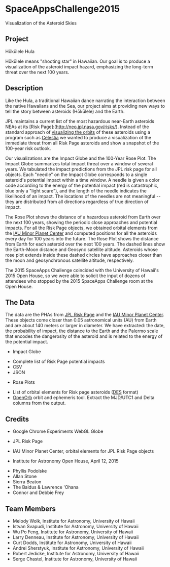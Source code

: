 # SpaceAppsChallenge2015
Visualization of the Asteroid Skies

## Project

H&#333;k&#363;lele Hula

H&#333;k&#363;lele means "shooting star" in Hawaiian.  Our goal is
to produce a visualization of the asteroid impact hazard, emphasizing
the long-term threat over the next 100 years.


## Description

Like the Hula, a traditional Hawaiian dance narrating the interaction between the native Hawaiians and the Sea, our project aims at providing new ways to tell the story between asteroids (H&#333;k&#363;lele) and the Earth.

JPL maintains a current list of the most hazardous near-Earth
asteroids NEAs at its [Risk Page]:(http://neo.jpl.nasa.gov/risks/).
Instead of the standard approach of [visualizing the orbits](http://upload.wikimedia.org/wikipedia/commons/f/f6/Potentially_Hazardous_Asteroids_2013.png) of these
asteroids using a program such as [Celestia](ps1neos.png) we wanted
to produce a visualization of the immediate threat from all Risk
Page asteroids and show a snapshot of the 100-year risk outlook.

Our visualizations are the Impact Globe and the 100-Year Rose Plot.
The Impact Globe summarizes total impact threat over a window of
several years.  We tabulated the impact predictions from the JPL
risk page for all objects. Each "needle" on the Impact Globe
corresponds to a single asteroid's potential impact within a time
window.  A needle is given a color code according to the energy of
the potential impact (red is catastrophic, blue only a "light
scare"), and the length of the needle indicates the likelihood of an
impact.  The locations of the needles are not meaningful -- they are distributed from all directions regardless of true direction of impact. 

The Rose Plot shows the distance of a hazardous asteroid from Earth
over the next 100 years, showing the periodic close approaches and
potential impacts.  For all the Risk Page objects, we obtained
orbital elements from the <a href="http://www.minorplanetcenter.net">IAU
Minor Planet Center</a> and computed positions for all the asteroids
every day for 100 years into the future.  The Rose Plot shows the
distance from Earth for each asteroid over the next 100 years. The 
dashed lines show the Earth-Moon distance and Geosync satellite
altitude. Asteroids whose rose plot extends inside these dashed
circles have approaches closer than the moon and geosynchronous
satellite altitude, respectively.

The 2015 SpaceApps Challenge coincided with the University of
Hawaii's 2015 Open House, so we were able to solicit the input
of dozens of attendees who stopped by the 2015 SpaceApps 
Challenge room at the Open House.

## The Data

The data are the PHAs from [JPL Risk Page](http://neo.jpl.nasa.gov/risks/) and the [IAU Minor Planet Center](http://www.minorplanetcenter.net/).  These objects come closer than 0.05 astronomical units (AU) from Earth and are about 140 meters or larger in diameter. We have extracted: the date, the probability of impact, the distance to the Earth and the Palermo scale that encodes the dangerosity of the asteroid and is related to the energy of the potential impact.

* Impact Globe

 - Complete list of Risk Page potential impacts
  - CSV
  - JSON

* Rose Plots
 - List of orbital elements for Risk page asteroids ([DES](http://ifa.hawaii.edu/users/jedicke/MOPS/docs/PSDC-530-004-02.DataExchangeStandard.pdf) format)
 - [OpenOrb](https://code.google.com/p/oorb/) orbit and ephemeris tool.  Extract the MJD/UTC1 and Delta columns from the output.
  

## Credits

* Google Chrome Experiments WebGL Globe

* JPL Risk Page

* IAU Minor Planet Center, orbital elements for JPL Risk Page objects

* Institute for Astronomy Open House, April 12, 2015
 - Phyllis Podolske
 - Allan Stone
 - Sierra Beaton
 - The Baldus & Lawrence 'Ohana
 - Connor and Debbie Frey

## Team Members

* Melody Wolk, Institute for Astronomy, University of Hawaii
* Istvan Svapudi, Institute for Astronomy, University of Hawaii
* Wu Po Feng, Institute for Astronomy, University of Hawaii
* Larry Denneau, Institute for Astronomy, University of Hawaii
* Curt Dodds, Institute for Astronomy, University of Hawaii
* Andrei Sherstyuk, Institute for Astronomy, University of Hawaii
* Robert Jedicke, Institute for Astronomy, University of Hawaii
* Serge Chastel, Institute for Astronomy, University of Hawaii
